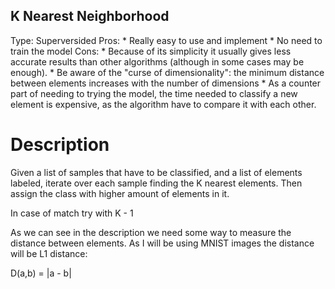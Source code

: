 ## K Nearest Neighborhood

Type: Superversided
Pros:
    * Really easy to use and implement
    * No need to train the model
Cons:
    * Because of its simplicity it usually gives less accurate results than other algorithms (although in some cases
    may be enough).
    * Be aware of the "curse of dimensionality": the minimum distance between elements increases with the number of
    dimensions
    * As a counter part of needing to trying the model, the time needed to classify a new element is expensive,
    as the algorithm have to compare it with each other.

# Description

Given a list of samples that have to be classified, and a list of elements labeled, iterate over each sample finding
the K nearest elements. Then assign the class with higher amount of elements in it.

In case of match try with K - 1

As we can see in the description we need some way to measure the distance between elements. As I will be using MNIST
images the distance will be L1 distance:

D(a,b) = |a - b|